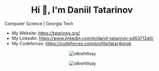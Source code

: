 <h1 align="center">Hi 👋, I'm Daniil Tatarinov</h1>

Computer Science | Georgia Tech

- My Website: https://tatarinov.org/
- My Linkedin: https://www.linkedin.com/in/daniil-tatarinov-a463712a0/
- My Codeforces: https://codeforces.com/profile/tatar4onok
 
<p align="center">&nbsp;<img align="center" src="https://github-readme-stats.vercel.app/api?username=idkwhttsay&theme=holi&show_icons=true" alt="idkwhttsay" /></p>

<p align="center">&nbsp;<img align="center" src="https://github-readme-stats.vercel.app/api/top-langs/?username=idkwhttsay&langs_count=10" alt="idkwhttsay" /></p>

